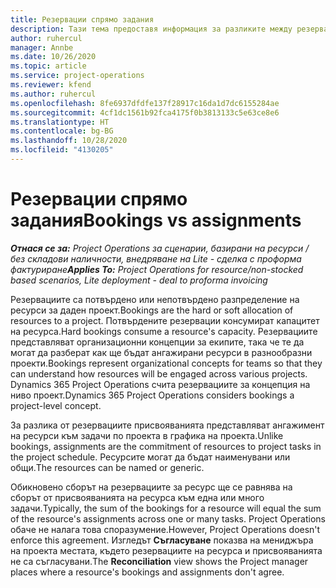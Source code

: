 ```yaml
---
title: Резервации спрямо задания
description: Тази тема предоставя информация за разликите между резервациите на ресурси и назначенията на ресурси.
author: ruhercul
manager: Annbe
ms.date: 10/26/2020
ms.topic: article
ms.service: project-operations
ms.reviewer: kfend
ms.author: ruhercul
ms.openlocfilehash: 8fe6937dfdfe137f28917c16da1d7dc6155284ae
ms.sourcegitcommit: 4cf1dc1561b92fca4175f0b3813133c5e63ce8e6
ms.translationtype: HT
ms.contentlocale: bg-BG
ms.lasthandoff: 10/28/2020
ms.locfileid: "4130205"
---
```

# <a name="bookings-vs-assignments"></a><span data-ttu-id="a3ec5-103">Резервации спрямо задания</span><span class="sxs-lookup"><span data-stu-id="a3ec5-103">Bookings vs assignments</span></span>

<span data-ttu-id="a3ec5-104">_**Отнася се за:** Project Operations за сценарии, базирани на ресурси / без складови наличности, внедряване на Lite - сделка с проформа фактуриране_</span><span class="sxs-lookup"><span data-stu-id="a3ec5-104">_**Applies To:** Project Operations for resource/non-stocked based scenarios, Lite deployment - deal to proforma invoicing_</span></span>

<span data-ttu-id="a3ec5-105">Резервациите са потвърдено или непотвърдено разпределение на ресурси за даден проект.</span><span class="sxs-lookup"><span data-stu-id="a3ec5-105">Bookings are the hard or soft allocation of resources to a project.</span></span> <span data-ttu-id="a3ec5-106">Потвърдените резервации консумират капацитет на ресурса.</span><span class="sxs-lookup"><span data-stu-id="a3ec5-106">Hard bookings consume a resource's capacity.</span></span> <span data-ttu-id="a3ec5-107">Резервациите представляват организационни концепции за екипите, така че те да могат да разберат как ще бъдат ангажирани ресурси в разнообразни проекти.</span><span class="sxs-lookup"><span data-stu-id="a3ec5-107">Bookings represent organizational concepts for teams so that they can understand how resources will be engaged across various projects.</span></span> <span data-ttu-id="a3ec5-108">Dynamics 365 Project Operations счита резервациите за концепция на ниво проект.</span><span class="sxs-lookup"><span data-stu-id="a3ec5-108">Dynamics 365 Project Operations considers bookings a project-level concept.</span></span> 

<span data-ttu-id="a3ec5-109">За разлика от резервациите присвояванията представляват ангажимент на ресурси към задачи по проекта в графика на проекта.</span><span class="sxs-lookup"><span data-stu-id="a3ec5-109">Unlike bookings, assignments are the commitment of resources to project tasks in the project schedule.</span></span> <span data-ttu-id="a3ec5-110">Ресурсите могат да бъдат наименувани или общи.</span><span class="sxs-lookup"><span data-stu-id="a3ec5-110">The resources can be named or generic.</span></span> 

<span data-ttu-id="a3ec5-111">Обикновено сборът на резервациите за ресурс ще се равнява на сборът от присвояванията на ресурса към една или много задачи.</span><span class="sxs-lookup"><span data-stu-id="a3ec5-111">Typically, the sum of the bookings for a resource will equal the sum of the resource's assignments across one or many tasks.</span></span> <span data-ttu-id="a3ec5-112">Project Operations обаче не налага това споразумение.</span><span class="sxs-lookup"><span data-stu-id="a3ec5-112">However, Project Operations doesn't enforce this agreement.</span></span> <span data-ttu-id="a3ec5-113">Изгледът **Съгласуване** показва на мениджъра на проекта местата, където резервациите на ресурса и присвояванията не са съгласувани.</span><span class="sxs-lookup"><span data-stu-id="a3ec5-113">The **Reconciliation** view shows the Project manager places where a resource's bookings and assignments don't agree.</span></span>
